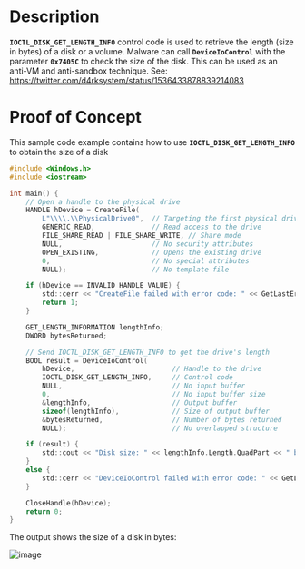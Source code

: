 # Description

**`IOCTL_DISK_GET_LENGTH_INFO`** control code is used to retrieve the length (size in bytes) of a disk or a volume. Malware can call **`DeviceIoControl`** with the parameter **`0x7405C`** to check the size of the disk. This can be used as an anti-VM and anti-sandbox technique. See: https://twitter.com/d4rksystem/status/1536433878839214083

# Proof of Concept

 This sample code example contains how to use **`IOCTL_DISK_GET_LENGTH_INFO`** to obtain the size of a disk

```c
#include <Windows.h>
#include <iostream>

int main() {
    // Open a handle to the physical drive
    HANDLE hDevice = CreateFile(
        L"\\\\.\\PhysicalDrive0",  // Targeting the first physical drive
        GENERIC_READ,              // Read access to the drive
        FILE_SHARE_READ | FILE_SHARE_WRITE, // Share mode
        NULL,                      // No security attributes
        OPEN_EXISTING,             // Opens the existing drive
        0,                         // No special attributes
        NULL);                     // No template file

    if (hDevice == INVALID_HANDLE_VALUE) {
        std::cerr << "CreateFile failed with error code: " << GetLastError() << std::endl;
        return 1;
    }

    GET_LENGTH_INFORMATION lengthInfo;
    DWORD bytesReturned;

    // Send IOCTL_DISK_GET_LENGTH_INFO to get the drive's length
    BOOL result = DeviceIoControl(
        hDevice,                        // Handle to the drive
        IOCTL_DISK_GET_LENGTH_INFO,     // Control code
        NULL,                           // No input buffer
        0,                              // No input buffer size
        &lengthInfo,                    // Output buffer
        sizeof(lengthInfo),             // Size of output buffer
        &bytesReturned,                 // Number of bytes returned
        NULL);                          // No overlapped structure

    if (result) {
        std::cout << "Disk size: " << lengthInfo.Length.QuadPart << " bytes" << std::endl;
    }
    else {
        std::cerr << "DeviceIoControl failed with error code: " << GetLastError() << std::endl;
    }

    CloseHandle(hDevice);
    return 0;
}
```

The output shows the size of a disk in bytes:

![image](https://github.com/DebugPrivilege/WindowsAP1/assets/63166600/bd311c73-d6f7-4202-867c-31bcca4e2fa4)


